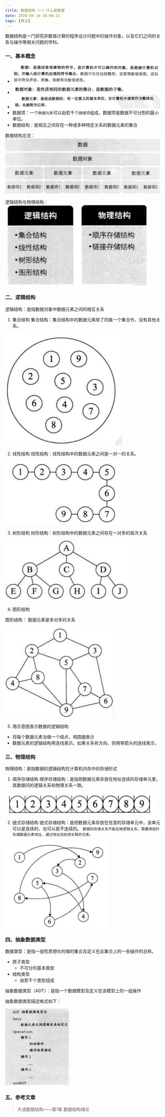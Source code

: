 ```yaml
---
title: 数据结构（一）什么是数据
date: 2020-04-16 16:06:11
tags: [算法]
---
```


数据结构是一门研究非数值计算的程序设计问题中的操作对象，以及它们之间的关系与操作等相关问题的学科。

### 一、基本概念

+	![数据](/image/sjjg/sj.png)
+	![数据对象](/image/sjjg/sjdx.png)
+	![数据元素](/image/sjjg/sjys.png)
+	数据项：一个`数据元素`可以由若干个`数据项`组成。数据项是数据不可分割的最小单位。
+	数据结构：是相互之间存在一种或多种特定关系的数据元素的集合

数据结构总览：
![算法](/image/sjjg/sjjghz.png)

逻辑结构与物理结构：
![汇总](/image/sjjg/ljywl.png)

### 二、逻辑结构

逻辑结构：是指数据对象中数据元素之间的相互关系

1. 集合结构
集合结构：集合结构中的数据元素除了同属一个集合外，没有其他关系。

![集合结构](/image/sjjg/jhjg.png)

2. 线性结构
线性结构：线性结构中的数据元素之间是一对一的关系。

![线性结构](/image/sjjg/xxjg.png)

3. 树形结构
树形结构：树形结构中的数据元素之间存在一对多的层次关系

![树形结构](/image/sjjg/sxjg.png)

4. 图形结构

图形结构： 数据元素是多对多的关系

![图形结构](/image/sjjg/txjg.png)

5. 用示意图表示数据的逻辑结构
+	将每个数据元素当做一个结点，用圆圈表示
+	数据元素的逻辑结构用连线表示。如果关系有方向，则用带箭头的连线表示。

### 三、物理结构

物理结构：是指数据的逻辑结构在计算机内存中的存储形式

1. 顺序存储结构
顺序存储结构：是指把数据元素存放在地址连续的存储单元里，	其数据间的逻辑关系和物理关系一致。

![顺序存储结构](/image/sjjg/sxccjg.png)


2. 链式存储结构
链式存储结构：是把数据元素存放在任意的存储单元中，该单元可以是连续的，也可以是不连续的。
`数据的存储关系不能反映逻辑关系，需要用指针存储数据元素地址，通过地址找到相关联的元素。`

![链式存储结构](/image/sjjg/lsccjg.png)

 

### 四、抽象数据类型

数据类型：是指一组性质想吐的值的集合及定义在此集合上的一些操作的总称。
+	原子类型
	+	不可分的基本类型
+	结构类型
	+	由若干个类型组成

抽象数据类型（ADT）：是指一个数据模型及定义在该模型上的一组操作

抽象数据类型描述格式如下：

![抽象数据类型](/image/sjjg/cxsjlx.png)


### 五、参考文章

>	大话数据结构——第1章 数据结构绪论




